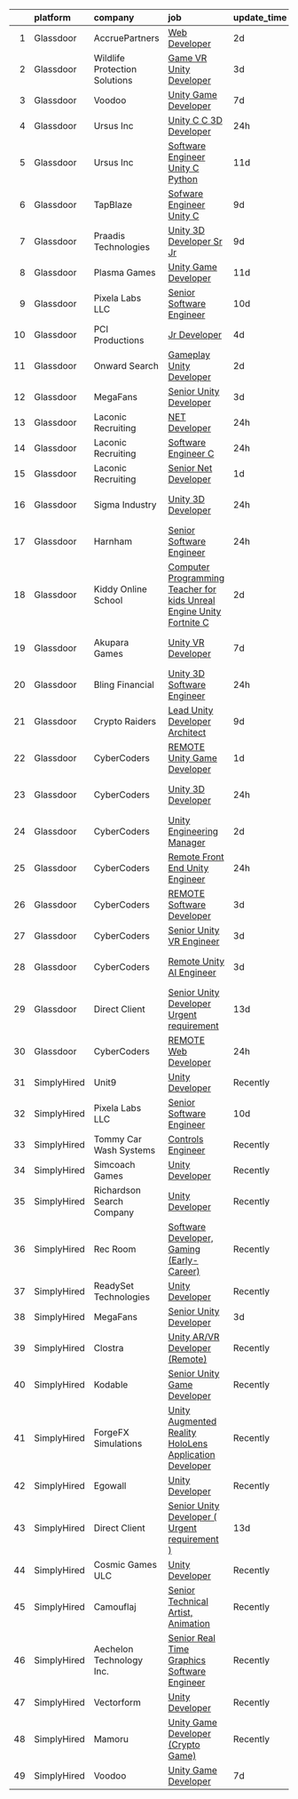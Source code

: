 

|    | platform    | company                       | job                                                                                                                                                                                                                                                                                                                                                                                                                                                                                                                                                                                                                                                                                                                                                                                                                                                                                                                                                                                                                                                                                                                                                                                                                                                                                                                                                                                                           | update_time   | location          |
|---:|:------------|:------------------------------|:--------------------------------------------------------------------------------------------------------------------------------------------------------------------------------------------------------------------------------------------------------------------------------------------------------------------------------------------------------------------------------------------------------------------------------------------------------------------------------------------------------------------------------------------------------------------------------------------------------------------------------------------------------------------------------------------------------------------------------------------------------------------------------------------------------------------------------------------------------------------------------------------------------------------------------------------------------------------------------------------------------------------------------------------------------------------------------------------------------------------------------------------------------------------------------------------------------------------------------------------------------------------------------------------------------------------------------------------------------------------------------------------------------------|:--------------|:------------------|
|  1 | Glassdoor   | AccruePartners                | [Web Developer](https://www.glassdoor.com/partner/jobListing.htm?pos=110&ao=1110586&s=58&guid=00000181096ee6de81de0bff5995f7b0&src=GD_JOB_AD&t=SR&vt=w&cs=1_ead24ce6&cb=1653720672492&jobListingId=1007892845350&cpc=7AD1D84939BBEEF3&jrtk=3-0-1g44mtptqr0pu801-1g44mtpu9j46f800-cec51a489c5c0cfd--6NYlbfkN0Cmq1pj5Dwku4j-j-jMxiR3p8DjIx5wPgrGZP7N5_dynGcPrp9S6jFT9rQaxa2Xft4H_nFRgAk0g4e0WU0wWGNV6z2xo3BjPyNLdQKT2pppSXIZVbJSJLqOrUeIxiJurf4fal6stZ_rwlpz57RIFMrWgefC92-tvutAmPa4qOce-tizOCCEIewnCJrVfqSR1rU0ixoB-AJ0hchY3YylXAhg1lPPVY9rO_mJX6MPSIDbdnx2GuBzx2tbNYkJ-pcs_huB-dj1bhpiu_tN6jxvdZw-YMGoYT7nmcCZbSoBDhiaHtB2YCpWA11ZgGFF5F-ZmKNzSXz-29U1pdvt2iLpgg5SHeVDhUtI1WnRhe8VO93qexDIihxWdQ6FN3mOhbCfaaK3tYK6ThqGzhAVvA2ReWfAUWEwth32Ibj3TBxF5kmy8K-wwMZgm6ZkWbcRr6G9fU8NmJgPOfoLgby3FVLGO58-WOqXKZdTGz7s1Ca9ecIbQw%3D%3D)                                                                                                                                                                                                                                                                                                                                                                                                                                                                                                                                                                               | 2d            | Charlotte, NC     |
|  2 | Glassdoor   | Wildlife Protection Solutions | [Game   VR   Unity Developer](https://www.glassdoor.com/partner/jobListing.htm?pos=123&ao=1136043&s=58&guid=00000181096ee6de81de0bff5995f7b0&src=GD_JOB_AD&t=SR&vt=w&ea=1&cs=1_9788336d&cb=1653720672495&jobListingId=1007889578845&jrtk=3-0-1g44mtptqr0pu801-1g44mtpu9j46f800-d58d9f83c7287e79-)                                                                                                                                                                                                                                                                                                                                                                                                                                                                                                                                                                                                                                                                                                                                                                                                                                                                                                                                                                                                                                                                                                             | 3d            | Denver, CO        |
|  3 | Glassdoor   | Voodoo                        | [Unity Game Developer](https://www.glassdoor.com/partner/jobListing.htm?pos=120&ao=1136043&s=58&guid=00000181096ee6de81de0bff5995f7b0&src=GD_JOB_AD&t=SR&vt=w&cs=1_ba81f6d7&cb=1653720672494&jobListingId=1007879736673&jrtk=3-0-1g44mtptqr0pu801-1g44mtpu9j46f800-37642d3b2d11987d-)                                                                                                                                                                                                                                                                                                                                                                                                                                                                                                                                                                                                                                                                                                                                                                                                                                                                                                                                                                                                                                                                                                                         | 7d            | Remote            |
|  4 | Glassdoor   | Ursus  Inc                    | [Unity C C   3D Developer](https://www.glassdoor.com/partner/jobListing.htm?pos=108&ao=1110586&s=58&guid=00000181096ee6de81de0bff5995f7b0&src=GD_JOB_AD&t=SR&vt=w&ea=1&cs=1_fd6345d6&cb=1653720672492&jobListingId=1007899085214&cpc=B101C867B3EF2D75&jrtk=3-0-1g44mtptqr0pu801-1g44mtpu9j46f800-e94ba3e8f5e09dfd--6NYlbfkN0CT8vBT9H5mqECx2dfLV_FONLPDKpIRssxVwtj05Tmm4rA5I0VNOPdM1oYsK66ov5pDGOLJHGnDLBGJyQ1GPi5-bziv7MwQqUEBr1DOUreN8GzYgEC_gJlyWgSfTpdGPPjD4QSlY1HIR-NFpcoAXS27VgnrBDy-bqdhYISd3i7bD79cjzAdSEJN2VeD1TohrI3Kl6f4QCjwczBeNwLH492qEibsIYUqUqv1obeyjhm_U6tXQQQYMvB0oqKZB-4clx3_VDDAtfbIzk20XcGIijaVf1iB5mIjDtsGc4bWVqeZW3rlvCylL6PtwqdlxRLcC_tusSnNKVurm-c1d-GjwcYDbIZNJ-DYqS4hw0VrJlq6llBSDVc-Juf__BadU0uzlxcgotLz-PTagkCbRMooCz2tqROxSl77ccmnRe8YFBMa5JaGtHwi2RJKsPo6Q8-wOUWNO2badF__AL8lRiR1jB6wgrkY_tnA_Ifz-k_FsZ5B6kk-WSwYaXFffNXFqx_uFl1x134b3xLAJM3enpKeEAyOYksmt44hUVmneftWa3xQdcJxe2amcTnBRDas3WAuM6wgeibhfSXRzuoZ_Cpk8LCCqAnXrmeUXSz3RYO6kFKyxV51XXo9zaPQoNJiQHjAPafJyhC9tNRtBSsCBdyX9k4wIFGxc6PX-pqaTohFFQumUIkFzY0P5wSAyaxRnzRXIXeANowDLH6YS8hFBH0Ex9aXcqSV0bLRu5VYLeE4IuOi7WLjBHyOwCbfgUdGwNGEBYE751KFmbSYwf0P2bFOF44LIfojbmOCy5Pu60H9dj2_7ap8ZQPQ4qyNt5q82DbU62Dl_ibPd9_Z-y3-m09S3WXKHaNbnT6CSOvZTPi4YaT6PH3_ZxaFsNgRANHA-WxjKH5BB1S9xZ7_LxVYZKs7AX7iooTWtp4z1oJy-reCe_QKakP4PJhyOJ6ycn5CEM7V1Jx36ZNQbZOJFti-pAfZcs2t5582XKAFFKF_x0AMwF5amXOA0TYG4wD9)                           | 24h           | Redmond, WA       |
|  5 | Glassdoor   | Ursus  Inc                    | [Software Engineer   Unity C   Python](https://www.glassdoor.com/partner/jobListing.htm?pos=111&ao=1110586&s=58&guid=00000181096ee6de81de0bff5995f7b0&src=GD_JOB_AD&t=SR&vt=w&ea=1&cs=1_4cfdf45e&cb=1653720672493&jobListingId=1007867574842&cpc=451933188B21919D&jrtk=3-0-1g44mtptqr0pu801-1g44mtpu9j46f800-831144388c7a1bd1--6NYlbfkN0CT8vBT9H5mqECx2dfLV_FONLPDKpIRssxVwtj05Tmm4rA5I0VNOPdM1oYsK66ov5qXNnNyIn_udsw1x84PXprv0xBwiojGf6mWVlUB_yPT3UtxgJBBeBdtrD-vVV6lZ3XbJFeGrYKc8L1j2aRJtuCrJ-ghwVID3HU2e3yMni8AxJI2bKeNKp10KNdlpGwnbdxnWISbzkM_9p2zvCvlnDbTV-IlP-oTMKzXVQEK5_fK6lirIclC0lFx29_lN0F0B6Mc9wfceZ5LuvTZP_DlRzpamuw84S7Paw5ejldVOtjiezG9D788KjfW7GB0lhJHx9oj8Ipg77czJ74__Wwfy9HU9keRAgs3dgITiSQzP9BEyq3b-0GN_C3uYPqu6xM5qNQZSSM6CI5gf1oWzdYINwCj2dqjKpvuCV05nu1o--gonp7osyi3_l5AOckXUJt83p-Dcep67bzc2X8V5mzFy6SZ_QJmPztRtuldEnRW-UzkVc3RR7oiopekp4OB3Lw7YaO1BcvCvvfZQoxrDZGEhNMdBRDyUg342KcSX3ofnMzqBNJfrPpj55lqDVOeTIfW1JEe1a3CxNt7WvbCbNU1yU9A7Ae6Ez_bSoN3gCtq--xLeQnmi-llSSBkxo6WdixozIbG8ej7KXX8u1SI5nBDZRGSe0vLuFUN1I7OfZ9sUOgeg9q_2Q8oEYtBm7Cb0w7wccVAB4gZqoAt7K0fXz43tBhwAOI74jYZdqM3Zz_iadyTV8TB7m9dWxOr2M_nh4MnQgmn0hvSZ5YDiGjcWDJQTsnivdxjEOe-sFLWdNDrjuNJ0yLpa8A4gqZvO0u1XfdAHZXA-CbcDf3pRPSoW6C5eAmrF1abFdGVC-hBcBnqUretmA5bauk4ZlWpB4tH_EpjFdWYj7glNL9zwL1IOUtbiTfb4H3Q7ndz7dZIN2VCqt07AgkqvBiZDdwExAzXM-4D4DAulX-9NpHG4c3HIWWB9xgPhWpkuDtEt5KR7GWLBbYzVE4GPsVdnKPoYILTwzJiths%3D) | 11d           | Redmond, WA       |
|  6 | Glassdoor   | TapBlaze                      | [Sofware Engineer  Unity C ](https://www.glassdoor.com/partner/jobListing.htm?pos=125&ao=1136043&s=58&guid=00000181096ee6de81de0bff5995f7b0&src=GD_JOB_AD&t=SR&vt=w&ea=1&cs=1_059deb3c&cb=1653720672495&jobListingId=1007871664820&jrtk=3-0-1g44mtptqr0pu801-1g44mtpu9j46f800-acb78661bb0c089e-)                                                                                                                                                                                                                                                                                                                                                                                                                                                                                                                                                                                                                                                                                                                                                                                                                                                                                                                                                                                                                                                                                                              | 9d            | Los Angeles, CA   |
|  7 | Glassdoor   | Praadis Technologies          | [Unity 3D Developer  Sr Jr ](https://www.glassdoor.com/partner/jobListing.htm?pos=127&ao=1136043&s=58&guid=00000181096ee6de81de0bff5995f7b0&src=GD_JOB_AD&t=SR&vt=w&cs=1_82c4e742&cb=1653720672495&jobListingId=1007872101999&jrtk=3-0-1g44mtptqr0pu801-1g44mtpu9j46f800-fb24b5ea9868a150-)                                                                                                                                                                                                                                                                                                                                                                                                                                                                                                                                                                                                                                                                                                                                                                                                                                                                                                                                                                                                                                                                                                                   | 9d            | Princeton, NJ     |
|  8 | Glassdoor   | Plasma Games                  | [Unity Game Developer](https://www.glassdoor.com/partner/jobListing.htm?pos=128&ao=1136043&s=58&guid=00000181096ee6de81de0bff5995f7b0&src=GD_JOB_AD&t=SR&vt=w&ea=1&cs=1_8312b3a1&cb=1653720672495&jobListingId=1007866760728&jrtk=3-0-1g44mtptqr0pu801-1g44mtpu9j46f800-8462306d7676eb70-)                                                                                                                                                                                                                                                                                                                                                                                                                                                                                                                                                                                                                                                                                                                                                                                                                                                                                                                                                                                                                                                                                                                    | 11d           | Raleigh, NC       |
|  9 | Glassdoor   | Pixela Labs LLC               | [Senior Software Engineer](https://www.glassdoor.com/partner/jobListing.htm?pos=101&ao=1110586&s=58&guid=00000181096ee6de81de0bff5995f7b0&src=GD_JOB_AD&t=SR&vt=w&ea=1&cs=1_7770e1de&cb=1653720672490&jobListingId=1007870704779&cpc=958A948FF02C017D&jrtk=3-0-1g44mtptqr0pu801-1g44mtpu9j46f800-091c2ebffa16b6dc--6NYlbfkN0B3ocm5mf5QjEkf1ifHQw9-aMN0m3GKGOBp35OBJ1Eq6hpVJKYIqkQmuRfdia8LRaXTEF6sYc65-02o_3DUN40pKCNqM5HmAyrmvSLzsxFRG6I_DdhxzzRvdz-7qCuvw9eBLq5H--cjrT85YetrBhvLJZc4D_UZgWGot6SCq2Dw4G1hYAr5Rj9xIyPgiM6npgLvoMOpnIBqDLgKGjefAB5xPcfy5x6H6wz1AjS0hrune2nUAOU6_NACqIVYFwleDYvrDCSdBR2TsymfunYnqJ9lolYTukXsSaRu2dMFT40bOmdWaPUjboeLlG1u3Nn2vGuHhNlzHvDR71L4rq3DObmRc_5wtszBi5vWGcredzdpskCrSTJ0ZEfTV2hkXxvwlAmXJeIA10tSsO75Cjv7eSXDgroSsZMMYyG13zPfh9lKJCJF23PSz51bkk0snCsAjaiHo599ZlVckDGhZYCnlT04o7i9So-3Vbb3bH4nR5X4EcNmP16Ojs_SLl2do7WC4VGGYOBtCwRtzA%3D%3D)                                                                                                                                                                                                                                                                                                                                                                                                                                                                                                                               | 10d           | Seattle, WA       |
| 10 | Glassdoor   | PCI Productions               | [Jr  Developer](https://www.glassdoor.com/partner/jobListing.htm?pos=103&ao=1110586&s=58&guid=00000181096ee6de81de0bff5995f7b0&src=GD_JOB_AD&t=SR&vt=w&ea=1&cs=1_b0b46fe2&cb=1653720672490&jobListingId=1007886585546&cpc=40021B6B9FB64F38&jrtk=3-0-1g44mtptqr0pu801-1g44mtpu9j46f800-89461f3d6c4e2eb2--6NYlbfkN0DdNONLqhA8z6QrX6vw37qu8cGScUjPKwqVQr3YAsb4-6GIOezsdmm4uwblwsPWNzQ05WrqsB5pf8k487vnCeWqG1h6NGQ10SSP_Z9MjoMsxl-prpz6eZBS5T8qyV31KIPVwdCA4mxhs8pKMpVykeUE6L8x5N5VxYXJxZDdYdLb43Mq9ZxS-awRW52-SWDBKf20tFUBlvusUZZo6H8TTXdsP16Sne8zjExy3qjdJs3up-YLUbVgsceUeklT6VTRrRSE09m-eZzsaoGxhonv5r7ACWtinfZiQSPfQsZjPlei0Fs6RfQFpvmi6pHlXMaqFacnSXxMbmjNbguWNjUqAHJIcIr1v_jaxvswO7FOt2Y2JtflEiP93kcQyUk9hNohhEgEl4aFrknHoTqrxEB8zlIIUesuBKK5yt3wVu9JRExb4BkmTuAzjIA3EbzMNjS98SQ_cfhAsb0RpbzLNDFZCvNXthczQFAcZ2pSQKuv5R9jBs3fleg7CBcWLoHM4odtzgDsey3kRY2gcA%3D%3D)                                                                                                                                                                                                                                                                                                                                                                                                                                                                                                                                          | 4d            | Atmore, AL        |
| 11 | Glassdoor   | Onward Search                 | [Gameplay Unity Developer](https://www.glassdoor.com/partner/jobListing.htm?pos=112&ao=1110586&s=58&guid=00000181096ee6de81de0bff5995f7b0&src=GD_JOB_AD&t=SR&vt=w&cs=1_ecbac560&cb=1653720672493&jobListingId=1007892491440&cpc=451933188B21919D&jrtk=3-0-1g44mtptqr0pu801-1g44mtpu9j46f800-604ec7c89dc00296--6NYlbfkN0B7YoEZZ2QAGDyEGGmBPAUWSHc1Mt3sMCn9FehKcWA3w0R0aH9tn_iPRPZmwuOkWsw66kNGM0BlqXSZ4xyJaYDjvZgbCZWBkYIzGWY2nu3DcjBGMO3tZN6ViFnuXTmYnBqcKsGG3AjiyS8hp-XMjd9EmGDp9HruRT8ejjm3-XPfIYtxxQXUrXEklbK0DTtkmaavzSrUmoYGxPO-kJrDDccMa-uXSw5rSdXRTjBd6gofvrYVvRPWR8Kc6BH5aHQAIhWwmPFDEAEWrtFacm7BEW5MEuFgO6lkqWQb028SKS_YJ3f2wVA8E73KEHqY0e-bRaEZM-hrXVrBhidFo9S3YCVxEwe0S9G25o4a0HBllDZLHHkZMNZm7kHOSdkEe20ki9c-HZHKz4yGICT0UUyOS5TBj3yNf-jjkV89gz_GxerNoUWsDcgmZDZJfdUp8thgcfTGlqMsK1YnI06GwmsoDlYrkQ-V7hjtQ1qUf4uWFnqF5uamfUIJOmNbINSg9GM-S1lGr1r-DPhj_U70m0dIrvq9xfuxfbuKHCACuqyeP-YI6Y1fpsOwvWnP-FUDcweCux5g2325P58VD0Mg1nWeMF86o-waIt0M9gGCDjFUbxAtwQRnjYOsjYulsKx8XTfZai-s7jf9Ys4U6p-vN5_QzzbhT_VLPPXJ2jUxSX8EYOWo0fKFJk1z1fdl1FNIIxjCPOgd9ukjRygltIbq9sYQtdmnLbDas754wOXELwjy8MJX4EC1xcoMHBAgbZ6p35hXtOiP3Dx-4V3cAgYwQSjjul4xv1z6Fpb9NesWUrMfryyTfiqxPb1yL8V-0EE0YwSizpcQPNcQ6gnVpKMcqN6o-IfFJuTXJhZcGXE0XUylEAUcn3bGJOy6YMmj0v2e5o-x4Gf3dr-GbO7uP6zc8G8aTnl9VlIxG25Fvv7yZJLu3wmYJu-TlpAob3OGx4QmlwwLGnen3O0vjgrJjSaXSuJeTTonII819-d-uqnE6egN9hP82176R1fke0vh)                                | 2d            | San Francisco, CA |
| 12 | Glassdoor   | MegaFans                      | [Senior Unity Developer](https://www.glassdoor.com/partner/jobListing.htm?pos=122&ao=1136043&s=58&guid=00000181096ee6de81de0bff5995f7b0&src=GD_JOB_AD&t=SR&vt=w&ea=1&cs=1_bed21526&cb=1653720672495&jobListingId=1007890065982&jrtk=3-0-1g44mtptqr0pu801-1g44mtpu9j46f800-7494c105188b1235-)                                                                                                                                                                                                                                                                                                                                                                                                                                                                                                                                                                                                                                                                                                                                                                                                                                                                                                                                                                                                                                                                                                                  | 3d            | Remote            |
| 13 | Glassdoor   | Laconic Recruiting            | [ NET Developer](https://www.glassdoor.com/partner/jobListing.htm?pos=104&ao=1110586&s=58&guid=00000181096ee6de81de0bff5995f7b0&src=GD_JOB_AD&t=SR&vt=w&ea=1&cs=1_487f9ba7&cb=1653720672490&jobListingId=1007899520218&cpc=03F67E1B243A1AE3&jrtk=3-0-1g44mtptqr0pu801-1g44mtpu9j46f800-060ea822308d719e--6NYlbfkN0DdJbhHBYXEWBLZdlxQXj7QWc-IkEPIf_iUNPDm2ENCvRHUS7W1up0zclMpuDQdSsdv-EcTA0QaDNodco--7lKnbk46K_R3C2ySUOcRnwTWdN-aDlaXe0HguCSsEUo2h7iuT2MPoVwpMMLAF208j6GBraPAJIEh0XjZs9WLi_GZ0l71hAINd2ZGOk6J1UV6FPBeiW1UunAln27_Vv_7S4hlRFwvhCJr_n0qEnbRV1RbQuXaS1zz6RJrMGhr46lKnfxn9AnnJ71jjMJRBwYsaLcYw_MzivxdIyDAvPgs4ZCUjaZ4JJbuOTtUoqqBeyJ53nvjJ4OFUKYncM00uNiPOk5ZAWnm3ICvQvaMpBp9UCRnqzXl9AhHsQP4rJis2SFm8PIPIW8IrTYihmYNUNrFQ_edNeo1Za9bGaKvYW5StZ-nqQkgIcZe8B9V45tc3xyTco8-ozeLTvYH7ahmQxAOYFG4hLGh0IjMqaIzgVSrNuQx_Z_4jEFWdY87JqoRtGhzAGbJJBLl2liMqQ%3D%3D)                                                                                                                                                                                                                                                                                                                                                                                                                                                                                                                                         | 24h           | Remote            |
| 14 | Glassdoor   | Laconic Recruiting            | [Software Engineer  C   ](https://www.glassdoor.com/partner/jobListing.htm?pos=105&ao=1110586&s=58&guid=00000181096ee6de81de0bff5995f7b0&src=GD_JOB_AD&t=SR&vt=w&ea=1&cs=1_1fd310e9&cb=1653720672490&jobListingId=1007899482942&cpc=545C0D17DAD7ABB7&jrtk=3-0-1g44mtptqr0pu801-1g44mtpu9j46f800-d3d5f11a58f05af0--6NYlbfkN0DdJbhHBYXEWBLZdlxQXj7QWc-IkEPIf_iUNPDm2ENCvRHUS7W1up0zPBxDpmq6uAtdH4NL6Tm1UwnrV7kFFCnByOLNCf28EAHMyAKzR60nL1ukxPLfOTq0gqYGMzvn0fWcViRrRuISyudvTj-a-fXWbP5bFxtD-HymbWGzvwdEoc-35d-rPFjbo9zx8oKVBoVse52JCMcFZVl0N5RLV3-yZ9EHPloVhHXuOlIoLImKEZCS9E8k55EN3cpgo-R-7P26-b9PT7HLNNVoY7nYsDpelw84ONVq9-jNgoRHb5fp0YQOSWT7mi2Id_UFyhnyVH02mavuq_qhMpEKHMKsSv7mM5Qexcx6fcl8bKZIavOV4a8RqkwqV0_Ka6U2MfNwtqFArLVB-2whl_OMH7Uj6NzaiM4iHTNhGgjslOikdwEKpvZMG8rOgL2_5tJ0k-YthjoEOJH_f5-9R7DrrNflNapbHACRKKnNJj-4OHVmJlkxm5urndf7v1ru_OjeEC0TYAB1nvADeR49fw%3D%3D)                                                                                                                                                                                                                                                                                                                                                                                                                                                                                                                                | 24h           | Remote            |
| 15 | Glassdoor   | Laconic Recruiting            | [Senior  Net Developer](https://www.glassdoor.com/partner/jobListing.htm?pos=113&ao=1110586&s=58&guid=00000181096ee6de81de0bff5995f7b0&src=GD_JOB_AD&t=SR&vt=w&ea=1&cs=1_d551d455&cb=1653720672494&jobListingId=1007896079805&cpc=E773D000C9BC26FA&jrtk=3-0-1g44mtptqr0pu801-1g44mtpu9j46f800-a911d0f3ad265dea--6NYlbfkN0DdJbhHBYXEWBLZdlxQXj7QWc-IkEPIf_iUNPDm2ENCvRHUS7W1up0zzpBhKD7lNfZPPnaLqw3Y6pATd6V5TUDLJ0iiBN7jVliiLhFxypYbodHZZUNh6bqynTg5yJxUC2iasWaGttvIVbXLVm-mii45y-PtsE6_TAP-5g2EdRQALCpMwPM1zDOEiYxXmVfhFqWXk13U_eF0QGwYmBxKRTA8pT8l3Q7iaibDKAes9LcxueC8hS_eyJcPx_5SdJbkbV6pHzAgyD7_uFVPKASSvAvcFVK0XtrAQMEhdl5KwajqwnjUMwzYqarv8KXxyWggqFcRtXT_J4iDcQMVwZC5bGfkpHeXd_PV9wEPnZUweE-PPDtJdL5udY6aY4YGMSJnxe-ER7Q89Cry_DTMSoBZsbPRMviJLyeyONQ42Nr6p0v8wED4GTGRYz82Dlwr_uPs1kxP8uxQJ-mVwp_bYPSffr_EEUv2V1l5XxjRJKDRrQRI1-15MtU6tPEaK2Nz8hEQlAs%3D)                                                                                                                                                                                                                                                                                                                                                                                                                                                                                                                                                | 1d            | Remote            |
| 16 | Glassdoor   | Sigma Industry                | [Unity 3D Developer](https://www.glassdoor.com/partner/jobListing.htm?pos=129&ao=1136043&s=58&guid=00000181096ee6de81de0bff5995f7b0&src=GD_JOB_AD&t=SR&vt=w&cs=1_c9e16f45&cb=1653720672495&jobListingId=1007899440886&jrtk=3-0-1g44mtptqr0pu801-1g44mtpu9j46f800-7477d7ca659cb57d-)                                                                                                                                                                                                                                                                                                                                                                                                                                                                                                                                                                                                                                                                                                                                                                                                                                                                                                                                                                                                                                                                                                                           | 24h           | San Francisco, CA |
| 17 | Glassdoor   | Harnham                       | [Senior Software Engineer](https://www.glassdoor.com/partner/jobListing.htm?pos=118&ao=1110586&s=58&guid=00000181096ee6de81de0bff5995f7b0&src=GD_JOB_AD&t=SR&vt=w&ea=1&cs=1_818c83d5&cb=1653720672494&jobListingId=1007898883966&cpc=AC285F3A3ECA6BB0&jrtk=3-0-1g44mtptqr0pu801-1g44mtpu9j46f800-b4ab330d7e90a07a--6NYlbfkN0ARICpNo1DhGqfodICOss3ZS6QdhS5AHh5hrs_CHOPYq4BHZ-NWbK_G2I-30mX4efIbCNBaICwRGGs-Q60xUVgWku1Lx5EhMp1hMtixcim4La45aJ03e1kAav-eElPVaBPAjByM9pfEElLfK7YeLs-wwtH297TL0nJIAURRH90M6DXX93FFooD1XC30tYr51bnHSflL3Any7WI30WUnkgep9gd1hiuhXeYLeGLM-gLWZ8wMTOS7N0B7Rs-GFYCVQFtjlBAeI-6_cKr_oCll1jV-3tlSDX21C69aAvAfXlkt0MheGnKANlYmTAk7VveC-LuFr1y5tuGgBe-oxAgZJCzE-rc9yytyOOOFvwQhzGCsjCvAfDiYo_K8uks2HZLdktrgzYZzdA32Ui4gL2apzPnM2eqZVGetiSJpMJCPH-h_QMS65wM2FEJ8qAK1KYHn6tvn30KAqvsGFe0xyueBOr1DuEVcEykEhviyvab8fd7Zrm0TbmLyJR4N79uTQ9Kx9GHxdaky12c7PK9MVcDnvA51wBlflTCAqW6UViq1ThKciKNmlWc3LcCHTUMawGO_Mj7uVYZwn_-S8xeNg38u3vmf5DFPhu3sBcElYYMB6szOzW3Z_gBL8Of7MHTqJUgcm0qHyF_ecBlq1Q%3D%3D)                                                                                                                                                                                                                                                                                                                                                                                               | 24h           | Remote            |
| 18 | Glassdoor   | Kiddy Online School           | [Computer Programming Teacher for kids  Unreal Engine  Unity  Fortnite  C  ](https://www.glassdoor.com/partner/jobListing.htm?pos=130&ao=1136043&s=58&guid=00000181096ee6de81de0bff5995f7b0&src=GD_JOB_AD&t=SR&vt=w&ea=1&cs=1_81b5e15f&cb=1653720672495&jobListingId=1007893073551&jrtk=3-0-1g44mtptqr0pu801-1g44mtpu9j46f800-a3b041f56562de4f-)                                                                                                                                                                                                                                                                                                                                                                                                                                                                                                                                                                                                                                                                                                                                                                                                                                                                                                                                                                                                                                                              | 2d            | Remote            |
| 19 | Glassdoor   | Akupara Games                 | [Unity VR Developer](https://www.glassdoor.com/partner/jobListing.htm?pos=126&ao=1136043&s=58&guid=00000181096ee6de81de0bff5995f7b0&src=GD_JOB_AD&t=SR&vt=w&cs=1_6c7d167a&cb=1653720672495&jobListingId=1007880422028&jrtk=3-0-1g44mtptqr0pu801-1g44mtpu9j46f800-6f93c1d79846750d-)                                                                                                                                                                                                                                                                                                                                                                                                                                                                                                                                                                                                                                                                                                                                                                                                                                                                                                                                                                                                                                                                                                                           | 7d            | Los Angeles, CA   |
| 20 | Glassdoor   | Bling Financial               | [Unity 3D Software Engineer](https://www.glassdoor.com/partner/jobListing.htm?pos=124&ao=1136043&s=58&guid=00000181096ee6de81de0bff5995f7b0&src=GD_JOB_AD&t=SR&vt=w&ea=1&cs=1_ea8f4d76&cb=1653720672495&jobListingId=1007899004692&jrtk=3-0-1g44mtptqr0pu801-1g44mtpu9j46f800-06dc5ab417e4c9bb-)                                                                                                                                                                                                                                                                                                                                                                                                                                                                                                                                                                                                                                                                                                                                                                                                                                                                                                                                                                                                                                                                                                              | 24h           | Costa Mesa, CA    |
| 21 | Glassdoor   | Crypto Raiders                | [Lead Unity Developer Architect](https://www.glassdoor.com/partner/jobListing.htm?pos=102&ao=1110586&s=58&guid=00000181096ee6de81de0bff5995f7b0&src=GD_JOB_AD&t=SR&vt=w&ea=1&cs=1_3d27ab3a&cb=1653720672490&jobListingId=1007873774132&cpc=F0881FB4B112A732&jrtk=3-0-1g44mtptqr0pu801-1g44mtpu9j46f800-58c4f225bd9774ac--6NYlbfkN0BBGG9LMNqL16EzDx9S3nKk4b6IwprgSJginr0DZD_oW84_YaS38T_S8O2GoXPxZ3QvFkNQSlRrj3v81yqpkvceQm8LRNJs0BGrE1G5qvifGBvuoSrScrLABHbY8ErG7LNpSx7IeF9ARyUC7F4BM2JMFCKnCnlVTEY3l43EakqbNZtzNP634Ug4Q_6mo4XC8xUfP8moiim0j4fkyqKFul8dA-1SdrRwq_Fr7zxJym6DndEyytORvtHlOzhHD-zUodLWfKb7OfH3aGGjtxtDPwsYhR2KpQmz2HfnwwNG7HR4PmT0ilEfV6eKI7EKi6_VvQrKKwqcVrUtdHVABC07Mk2y8It2MoKlfjFvuwhtSmwzF0FoNmO_Vxc9R9YC-hNr2tQTyNk0JxtWTid3aQx81ZtTVgWI5n9ChP-ZrkUrSlSKlBLvNqKN16lywCi8-UcP6S31nA53oRyUu2YVVOVT02eSgePXZcTj_7rWejVn4wnAcJMtVd3HKKONpjMwX65rp3s0_79sx59C9w%3D%3D)                                                                                                                                                                                                                                                                                                                                                                                                                                                                                                                         | 9d            | Remote            |
| 22 | Glassdoor   | CyberCoders                   | [REMOTE Unity Game Developer](https://www.glassdoor.com/partner/jobListing.htm?pos=106&ao=1110586&s=58&guid=00000181096ee6de81de0bff5995f7b0&src=GD_JOB_AD&t=SR&vt=w&ea=1&cs=1_bdbecaa7&cb=1653720672491&jobListingId=1007896023980&cpc=6FC5BA77C9A4CD78&jrtk=3-0-1g44mtptqr0pu801-1g44mtpu9j46f800-ab7d08d3dc5cce3c--6NYlbfkN0CpFJQzrgRR8WqXWK1qKKEqALWJw739KlKqr2H-MSI4eoBlI4EFrmor2FYZMP3muM3RHP4iO-l3HO5nJ-ZQhSNyXBRVZM8AZQKl6U_qKpa_uWcmWdb59GooL3hK6jhyeE9kotwrw9npmV2qs6frJ8M5kj5EtLomhqIZdBFl1K9OmuApMANMkcMeBPq9jCeovHt4tgVEhRS283iNCcApE37PDQkFuUvPeP1QHcd4s-63lDma5t4gJTZWQfCApHReoQP8NXRbw97CvUVccO7jvNnMDFNJ2JK8HSzYLYoIOJ79m8heY_QPDv-78BmeetgI2_X_FrZ1h5Gp6mQElyseIcYvqbhEs7t5CQQVzwsCYlPNhlN1XF7kX8JV7Xek8Ei0yMhm11DjULn-rIydOaccDJZKY-GIg1Sgz36IXQiLa4XWCd70FsTNk-P4IyVq15Q2EUXXLXhco2noEbX6jJwgBFUqnptj3fvuUyyctVjNlB8Ua6Uz4_fwqaL3tEVaGI_TswtQ9Uyky3jgQ1RhrJzzEuwDWd4uCQGfapM3vOoZCyXlfOaFZCVjTdn3SB8uMiSERwv62AqfVYODM_PTsRGefiGc3Nd7eG8vqCtQgeJ27GfDXNgeLcnnoYsANMhvjXUsFXgJoRN0ICl5oysFkIbS6au5Sk4b-MIp1J4Bi6WvK0J6PToC6SghovA8NXzrGn98Q6oSro1TjllbRzxClUoN9m8aNvzODpDrXRxBt-MXTPKzWo4Tv0-AFze9uNIrzw0HFSiuhT2QVhBNkTEBOzKFR7GDLrYRBT8ItGOhz9UPs40WiGikCF6s4obuNweULxrUjJAQV3UrD-tMWci1V75I-lSjo8PwfTD6-ETYPMEsAoHjGMtH3gWdmTTG7YDcdFQTMJmMYRHO7jLAz2ODnCz08dtmJhJKLO6U6jNiVONCtsefuyGYL23I15VI9fPQv1_S08hBT_r58pG0QNoIXxisdOr9a1S-yoWy2gcjzjcSBML0W0NaDLEaGVBMew1RsQb7Ta8%3D)          | 1d            | Los Angeles, CA   |
| 23 | Glassdoor   | CyberCoders                   | [Unity 3D Developer](https://www.glassdoor.com/partner/jobListing.htm?pos=107&ao=1110586&s=58&guid=00000181096ee6de81de0bff5995f7b0&src=GD_JOB_AD&t=SR&vt=w&ea=1&cs=1_384d7575&cb=1653720672492&jobListingId=1007899082036&cpc=F4EED0218A761C36&jrtk=3-0-1g44mtptqr0pu801-1g44mtpu9j46f800-c1ebb6bf3edfb0eb--6NYlbfkN0CpFJQzrgRR8WqXWK1qKKEqALWJw739KlKqr2H-MSI4eoBlI4EFrmor2FYZMP3muM2xYGAy7bF515GyQrTPOSzFQ8toJ91SphT-fqQNO95fTayxJrl1R3IkUa1L1QiLmFobreqNkjzpUTvcWRXoTWQvZYZhNsEM-5yz8lWfWLDxkRMBFLb6vGpy0f8YhjIpcO2S53V1qTUfD22ivell3iAUwCT_Hp0G6B6Wo0twSx7juVipZIJdOTjOuSBAN9YOo1Lf4946sN9GDXbW-RUQOCK-GO69KqZFEOfyPr_wiIH5qjEEVJ2AO0R-nXQFtkgI5Ja97pbLYsqwEyt0oJzRDM7UjYUSRWuCeJmJ2Gjxx1naG50p3S-c5-R-87OPClbzsr-dJNPhZ8OgNHxqrxtEwd7MC9QTzJNykgEJ-ACTmfaycULLuwLDa6-oWe_EGYAEo6Xe4J4orAgqlwv88uQsWJ2EnqoRees-vbvcHZj-86QPvz2tWhWXgD3C7jNo6vCZjQU_RjsZibIeVxE7B0xZvGZ8YHp_N0ifOSBGwqPUdpVnh0XmmtkVVuckDB_334AqDCSK6SePQD67szpxYxERQz5Z7_FII_VCR4WTmFmg_pPdsZmCS2XN23Rp9SEgH2-MEZhOuZoW-dnBp6-qpPCKMPmPFpI_2I11ja1PO5c_HiVVktvTu_g5c6_-UYGJbHtU7AtVjEENr4rUiY9sd5JoyWH0PuE1-Sy5XQhH1VQraCg3Q684hB76rDPsQ3UJwMiPrBCD2LvzXDBU9pWNsYNoX10RmWC9YySzvX0DmuUhMLJ-aSfpcvU2wD7Qql8NxHLWNSI5eNgpxWyJ1JjUHuMpAO2lxFY2YIhlgwG158xiQLMY8wxeOHpedSIb0VtgZFZIiKrJbLMME7Ag5IIxp4NDJui-y1NsQ835X-9gnhwh98qFdmZ7_UeDfcl8f_jtuXZsxecGfIscpn_yAObuejHjBkdIYMSzLYQfkWk%3D)                                                   | 24h           | Los Angeles, CA   |
| 24 | Glassdoor   | CyberCoders                   | [Unity Engineering Manager](https://www.glassdoor.com/partner/jobListing.htm?pos=115&ao=1110586&s=58&guid=00000181096ee6de81de0bff5995f7b0&src=GD_JOB_AD&t=SR&vt=w&ea=1&cs=1_4811efb5&cb=1653720672494&jobListingId=1007891574369&cpc=F4EED0218A761C36&jrtk=3-0-1g44mtptqr0pu801-1g44mtpu9j46f800-1d0efb0420ce7edc--6NYlbfkN0CpFJQzrgRR8WqXWK1qKKEqALWJw739KlKqr2H-MSI4eoBlI4EFrmor2FYZMP3muM0Y_aHA4Lx-qkShOVr_ilYBpVpDYEyW5ZnrsRnGjRj4OAgw46KWeNw0oEShaCVs3TiVAnyAQcYfoivP0s5AhDIYQXadPvJAgDhdGD-DSQ7MVQXhl5gXU8OGLf2kVYO8i6-13CxmVrb-01FO6a1uNv8HY_J-GMZWdy42GwRXrqpHAVSk1zxpSm46osrNaYlzocHr0cyip33FNq2Wp-oSXUvdGykStImrrXXJDAPkfRaAAQ4mKAhtUp79_jonpE1h5dxoTXgmKb6bhFD7DQu_YHpRZAacN9lopA1BaLrUu6d2hJWnEoZRpX8eToX6IJBgUuFVbnKCj4pMFOvzcKx1eQwBnMkImcWfTu70pUdx3LbnqVQSi4HPjFOHtoSCF6N888l2hxhuqAsaGiy8F7htVR45Nzr7AIAynsfRTCLzCZfI1FQDUvm_E3V_wkkxKulIoPoHHir2CmCLbhZECjegSCdzSEcU8J5h8L-PCgCEiJzewqrRDOE9c4h9Cvm4IxubIUVZKIuSWiSgR5r91-ZZbY1FT9j7Aw4j0dZjOI0wbjwbZd6txCUZyYpmKsdffmTECI1BVKQoeyajSVXDTR0PbAbLGrIfgCH-R-mhFH604U2VJ63i4IX6gG_vdpR0KP1puEG6CAhJQ8s7Hu8jH-fQGeYJjTRdl1QoTETSOuOM3aIeE3jIH52E5acGN4Brc56GOeHPbJdSxI8zC0YEu9Wa1I-oOORvKJ_D3nl9QkiAiX2rLuwRL1PiZN-82b8fKr6fgTiSBvgpqaFQgatulmGzsXkshunyOYB3K3rGgo8piQ0FY3zXY25Ay2BdLniQNdryrqltwh8zMZigD9rLjivIwUpJVOQ6Ss51vt4uYGxZ8JuJ-bQCokoFqFT-vo559B_29oy3JmihPeOwbmuZC3I47jPcP5gWKQ_uT_AcoKfwtPSopaF2l2ikhOmq)                          | 2d            | Las Vegas, NV     |
| 25 | Glassdoor   | CyberCoders                   | [Remote Front End Unity Engineer](https://www.glassdoor.com/partner/jobListing.htm?pos=109&ao=1110586&s=58&guid=00000181096ee6de81de0bff5995f7b0&src=GD_JOB_AD&t=SR&vt=w&ea=1&cs=1_7dedeca0&cb=1653720672492&jobListingId=1007899081372&cpc=6FC5BA77C9A4CD78&jrtk=3-0-1g44mtptqr0pu801-1g44mtpu9j46f800-ff22622ac4d3b003--6NYlbfkN0CpFJQzrgRR8WqXWK1qKKEqALWJw739KlKqr2H-MSI4eoBlI4EFrmor2FYZMP3muM2xYGAy7bF514Xb0py0lqbNshw--7v_yICcduLckalWwiCIxB-iZqnBDMDxpY0bqdIcA9or7LXh42iuWtzfGuD4SbM4LOh_L1bBXvwJaVIkkxQnElMrnBaEPT5Td6NZsctFasvlXYwVmCCHSLNY6ByjsrC2OZjCTTxF6Tb7SWafO7jc8MQOPUHjLNRT67FTg-o566EEaFC1rpbIi2UAPHXZnYqIlk6BvPO0sQFljFFNCVwaluWOEkxxA3UfAsXDmonxm1eYNCYjqE0eTNdZQRlYPxDdonyqAGIwfBBiuZUIX0EMdFkPBnVXalYAPVO-YcHRYCJBFOxa92l98cvSj-n0qYMFbb16ix1fWQzeb9arQCNcTqXgmwePPdQtTUBTHnDX4CT7AZlIZKHqD_UmpfhLe6grJYSQt7N0PY8CKus3AfMxDhks0rKB3WIUSw26oKHJAr18Qu65W3H0MRqvq2cjd1tflk1FmdA80WSRbLxsT5yMniWh831Qc4UHxEGa-puDHDtb9DkZS9gqajVdNAmD6gh0RSkNAK0g9xs_Mnx6sSfkz39PKoHPzNBNCpozlyXJZo1zcpUfUjZfM-ZwKP5X_OH4LmBZSTv1UjT03body5DnWKmfSuGVzhaxQ9wrQLwbNgTQf0GvSjVY5YXOHeZkzCNU9Xa-ObpI62ONuIxj2ZNSFrMrWbBzunopZGfajb_9DmZRhLP-RSiohnh4aly01_ch1hJmhQoxpjXR-O3o1X8e8tj3AD7vqsKj6WW9hAWA_YXctb0vsKX7CbKhTQTdVdmAiduNi2vDW7gxbRQTX4eTdxdpGDQvtc36lxZFS3hqCykHzsl9lp_ZBpgJ6pQCAQbZt5ypmRIqspgDNosU9tfuXNKioCrGTbLGx3ygl6BNSB7M00sQrg9qbk1dkzFj1ks5_iuxbNc%3D)                                      | 24h           | Las Vegas, NV     |
| 26 | Glassdoor   | CyberCoders                   | [REMOTE Software Developer](https://www.glassdoor.com/partner/jobListing.htm?pos=117&ao=1110586&s=58&guid=00000181096ee6de81de0bff5995f7b0&src=GD_JOB_AD&t=SR&vt=w&ea=1&cs=1_b53d483d&cb=1653720672494&jobListingId=1007889346078&cpc=FB7E4A1762AE5BEC&jrtk=3-0-1g44mtptqr0pu801-1g44mtpu9j46f800-fcbaad8a31a126ea--6NYlbfkN0CpFJQzrgRR8WqXWK1qKKEqALWJw739KlKqr2H-MSI4eoBlI4EFrmor2FYZMP3muM3q8CJThxyMk8i7KYl9r_1_PW7ouPGoHpcR8OKQsDCm-jb83PFSPyQnxyovatxbPlVPy_M6HcCMpte8a9LISN2kaCXzpckll0JAMw3ar3tqm8qFHjBq-dfZEgz_ZW_FmekPPCk9ruQpJbudiTqduY55zftGIQyWF8N-f0Ta0XBJJlg6EhZro7BUJmRlzdkCqiyto26r-q7S4Agh9Vo-wuchHic2RervkbIbgnKbFkDAxhmo5yPMO9A95X7e_88Edx7uTEAQXmvxrq9FAWZMV5uhNFptsqdG299KtmL8VGpEGvPH3X0HyFL3qlODGsHx-jRF68PlyEzUNXgw35V2DpYeDB1Zg1DFMdNXK_afsX6e60-o4_8JIIFTF8l5aU-BB8P_0x8J-2STT25nH54GXphUvPckTGrYaTVudUKp2Rl21-9tmMRg2XwZ2vzCgjX8temm5-3boX4MEqD2gm-HQJU0LKi2ezqX3TTCStwoA4I4MEJXa6SKOvB8Swgqnaw_AHpn8O1MfBzDqV4Y-9Mbg5UhBRisSxm5_0klXyxqvhG2O3hNgmvv87EskovrQJ4Lm4rq4hM-95V4pAXMmX_NRhpQ9O0AiKQYdCMJXTA1C9emFv3UKBTO1OskU6H-y_rp_o_QaT3ADk_mX9ifIlIlw4uGDW24aW3YzoJVQv2BatVKSrTS9mMEQalXE6G8wJ3QdHDFptoQgtqQLoVGFbjEsP4PMjHPsV9T2YimC1ThlRTaO0UkmBOUrRJ7ahGcvVwwBVVX-7x_sYP-nUNlYCyblOifSDj3zosUvMSYP30jne7JbBW6LDJL4DbtZHmMs1oV5cdNAqTLa-lEyzUXLvL1o1jTl5O3wZh7GTvD2rBEsKp29--U8lL07A-4CzHXwwkZ2KNH8Ud27mRWp-urq6W13q-vE9Slrz-8Wuo%3D)                                            | 3d            | New York, NY      |
| 27 | Glassdoor   | CyberCoders                   | [Senior Unity VR Engineer](https://www.glassdoor.com/partner/jobListing.htm?pos=116&ao=1110586&s=58&guid=00000181096ee6de81de0bff5995f7b0&src=GD_JOB_AD&t=SR&vt=w&ea=1&cs=1_a469a08c&cb=1653720672494&jobListingId=1007889347295&cpc=F4EED0218A761C36&jrtk=3-0-1g44mtptqr0pu801-1g44mtpu9j46f800-2942d08fd9f51971--6NYlbfkN0CpFJQzrgRR8WqXWK1qKKEqALWJw739KlKqr2H-MSI4eoBlI4EFrmor2FYZMP3muM3q8CJThxyMk67VEyUXyGzNKhsceyCQ2Yp-DbR7NBTTIhlWLu-GsTM8ezzdSgaDxSA0xDO9d4N29nzXHm89pyuSu0CBfwXQi8SKFRDEZzIgp_iumIu57G4pP8wbWmZD2T1pBFBAgh6sjDsM8EUQ2uvTIpbCNOdfO8NkoydLrYc0d3p6oyKJ-WY292f8EcvEl9IrobAFq4C8fX1SOTkZEne1MtjKmv8Co9SvLoWXg6qFAw_z-W_sL8GfHKNnFMkLMe8_mf9-TBomFseS0gLZ2avDPZlfIU2qK4T1BclUZMDT-uXSEvXeqrv-ku0vTojXfcUXCFCXORQl1W2WDUw4x8HNgtLKMNsQQT5urW5yLxS5_lHAD8FQSHlpsjmjZdKIAHlEjn446wEAg23Rvz7CMpxO1UCrrMZ4byDcaQe_H9RHwLo0IhM7E9ZYsnGHRkSENKZDaZ6Ad_cSaEadnf5m0JuR-q3RtgVWOfo4KLuW6CYV2oC3OOz8lNG5b218luUGhkWcWXUWTkSYcslV_ql6PEim5ZZ4U0e5WrSIJJPpYpo-00k9K47G9-6OIF7LCWtmgTW9OOxs8OTJrBk4SYg9cu26uWADS2prUUoSs9qggWuXE5F1EWh6fmpCFvWFvkn2N5FFB62meVjgbPBd7njOaPVwmmlWzouAis97DP0WodhoML8MLVnBheYvgdWqrBpvVLn9_4JyfYlHr7Wtk4wZEPDOSLLrWceirTN1nUqX0sRbyw0F-LRnEHiAoNAfnn-Ud9eiJRwTAEVT1IUP_fT-jrd8Zj7EIzy0e3BkfBc4pfmzRUFApJcHtXyy4OPJ6qeHgB3sU27pvGSNYHZLyzh-mqaPMAfvwjn_3HyJiyTnD3Z-I0hAMUuh6iUk9lw1ixjUi6H1hgJGcgAm8_PANFZ4_6KPD41QVigiU2M%3D)                                             | 3d            | Mountain View, CA |
| 28 | Glassdoor   | CyberCoders                   | [Remote Unity AI Engineer](https://www.glassdoor.com/partner/jobListing.htm?pos=114&ao=1110586&s=58&guid=00000181096ee6de81de0bff5995f7b0&src=GD_JOB_AD&t=SR&vt=w&ea=1&cs=1_c4669000&cb=1653720672494&jobListingId=1007889345901&cpc=47CFDC01B3F81FAC&jrtk=3-0-1g44mtptqr0pu801-1g44mtpu9j46f800-0217e9a9633dfb1c--6NYlbfkN0CpFJQzrgRR8WqXWK1qKKEqALWJw739KlKqr2H-MSI4eoBlI4EFrmor2FYZMP3muM3q8CJThxyMk26IHfS1Z_T4z2-lYJM1oS0IBz0ldK4IqjYINPVUtMTbnQ9NSxnLCdEb8z7bo2oxNgAmpCHpqiCTAnftEb2NdJ2vjmIvwTcke6ny0dRSkgT674_3UbzPe9rmzl3eKK40GRWfrbIISMIqsPh6F83TO-JTivujHsfzmgHiCMYD4VN03G09g0RuFE47xKRRab2XkkTzgoZRbYm_IDqEsiV6Sl9NGuGHYkQKqapMSLvJ1INIuhR5KFbTdSzyLjtYMj7N9kaAYvc2RUzwzllURncGT9ZwiY1Jhrq4ai7i63rGQeYGP6JGMptMHV_XWrtKS2VbzUTJ4Lm9J5sEcLpJxyVSO6rWDAvfxpP6XNX03PFmBYrzUydhiLsRiNlHXjsy0wFG9RSeGxdAgElyCMbk2F5dUftx8i6hybSMbzaABD-EaJj6gX3A3YLJJ2o_zk3NrYqS4t3CX6xQzjbsitx6KbZUR-EZmPI7p2tvyjKAE7qBE7CgHR8Xe7CgIp0L0Kti-LRmGPhvns-pxBX_uPtZ2ghGuuZA9TwfbZdrrOl59ImNiSDsnCDrR3aZNqzYiE3uXd0YgJt_XA8253D1sTzXPVT7Z2kgpBkQOdKtmO-F22oTIKAhIEZ3_c7_wlnRefQzkBfnl_M1vFNSzKmEwdKlhcnLE0isjTS8EwncF0za-x2kWkhxTsEcqJpi7xbsZ8AVEuCtYuXGjk8Cf1sPXVbRrz-t1srL1m5IJoYSA17uSAIaNk40YGH7NBn5ROCqqIPxSI978EfqjbxywLRCYreQM9d95lv_lHF2VcykxAuaR_njD0eOccMBNY7oyt5SA6iWVwA_E6LpIITfhwvOuwAfS1vla38Nnv7cY8fvLn3Rc3JpMlO1fUHlQTXSKGrFjMXjY0NBt3pInoOsX_RwTMrB_fTg54NIffwG2XvQ0A%3D%3D)                               | 3d            | Los Angeles, CA   |
| 29 | Glassdoor   | Direct Client                 | [Senior Unity Developer   Urgent requirement  ](https://www.glassdoor.com/partner/jobListing.htm?pos=121&ao=1136043&s=58&guid=00000181096ee6de81de0bff5995f7b0&src=GD_JOB_AD&t=SR&vt=w&ea=1&cs=1_d9747922&cb=1653720672494&jobListingId=1007863070384&jrtk=3-0-1g44mtptqr0pu801-1g44mtpu9j46f800-03158ded7f541124-)                                                                                                                                                                                                                                                                                                                                                                                                                                                                                                                                                                                                                                                                                                                                                                                                                                                                                                                                                                                                                                                                                           | 13d           | Remote            |
| 30 | Glassdoor   | CyberCoders                   | [REMOTE Web Developer](https://www.glassdoor.com/partner/jobListing.htm?pos=119&ao=1110586&s=58&guid=00000181096ee6de81de0bff5995f7b0&src=GD_JOB_AD&t=SR&vt=w&ea=1&cs=1_c001a5ee&cb=1653720672495&jobListingId=1007899081171&cpc=451933188B21919D&jrtk=3-0-1g44mtptqr0pu801-1g44mtpu9j46f800-92209291b88b8a8e--6NYlbfkN0CpFJQzrgRR8WqXWK1qKKEqALWJw739KlKqr2H-MSI4eoBlI4EFrmor2FYZMP3muM2xYGAy7bF51xOb8zeyzjAkpEqMYhjcgPB-VfVSivCGAA30_tJlgTQkFnPetZZVO6pKT9EpzIeuMjILQi1yhcag2uMlGde8LZHKLrKFs7LdBB9qCXewU1RDVW8tiILIqmTJHR8XLUbBhUn4je2J_wO87Ta9Ben_P5PyioqhEuaFUTBDi4cQrqCkB80jYbDGQRrUc5NTy6oMwzvFf_JqLyW1hraQC7ZCOqS0olFnKLl9NWBCumbeNapYxQkY2OnbkmZnOJHRVkKB7ngiT9WMv56OWOpLtrWLYx0uvbSiKnMekIGZx2zoAytq-k9ECjS5VRoysGyEd1G0V5-OW0RBl43vxvzfqxw0UvC3NEmthgu8arRy4sCQcmOJEAPaeYLEocdgTCLDDDX3pHPX4EaeckkRXBUX-k4uexBbXN13jZcce48piSNYmMOigOfLNvx4zHuBNPvh_P3AoAnhUfZhykpSJ_ot3kZ3aI9-qI3fhtG5k3EzCHDfrQE-QTzLzdGwyjjkGQsLseGnQW5p576qra8Yu8VUaBLe6vsZbNieUXgV1WDKHfaSXIBIGArUMOi2G8Ao3KSgueMDIQWt-MOkpd5xDuGDk47p4odvhw-VQfraMjmLXJ81pu1kzClbqa4E9XxrUsV6COr7boSj1dMPYPGqk5v_Z6U1G2kVIQJtLYyjRJKS5_l0UI6F1DQCxmwiPZgrUhFPzBeZ7CBuSB0aMNzampR6odwsJFLlr9IC0sq9w_AN-DZFxMwuuoTrCkCchYedRMkUXyWpN1lfG2JtXLIVw3fdJSkgSxNPfbuTyXWeyKOCwis76ZsW2jDRGZVfMYjlRj0ZtfUkBdOVRsmswBaYgnloaOT_04lM88DfG33HoUXLv1F1LPYuQYmrj4PEAzjE6yyrsCAMo1hOYHYcXLaP8x7Is4nkmuNIP6qX-idyXjQ6fSvRlZ_I2D1uMEcpLRU%3D)                 | 24h           | Atlanta, GA       |
| 31 | SimplyHired | Unit9                         | [Unity Developer](https://www.simplyhired.com/job/y-Xlli23tahWEHyOjsWynMj-4bQiKCIV7aRRBICMzN3Yog9PCTXh3Q?q=unity+developer)                                                                                                                                                                                                                                                                                                                                                                                                                                                                                                                                                                                                                                                                                                                                                                                                                                                                                                                                                                                                                                                                                                                                                                                                                                                                                   | Recently      | Remote            |
| 32 | SimplyHired | Pixela Labs LLC               | [Senior Software Engineer](https://www.simplyhired.com/job/z15TzSTDhZA-hwl3dqOI9dUqA5uwRMYwfFGYaPcObzYrXg1idDv2QQ?q=unity+developer)                                                                                                                                                                                                                                                                                                                                                                                                                                                                                                                                                                                                                                                                                                                                                                                                                                                                                                                                                                                                                                                                                                                                                                                                                                                                          | 10d           | Seattle, WA       |
| 33 | SimplyHired | Tommy Car Wash Systems        | [Controls Engineer](https://www.simplyhired.com/job/gAe3XhwO3NaKPvgPMg9iTJWnRDmpXG2kAAspSoe8g4jjFOWjdRc3RA?q=unity+developer)                                                                                                                                                                                                                                                                                                                                                                                                                                                                                                                                                                                                                                                                                                                                                                                                                                                                                                                                                                                                                                                                                                                                                                                                                                                                                 | Recently      | Holland, MI       |
| 34 | SimplyHired | Simcoach Games                | [Unity Developer](https://www.simplyhired.com/job/HvzMGg-3Iheg5u5SNr-68jjmeRQtd0-P51tzK93OdCIdVG2uWrAUvw?q=unity+developer)                                                                                                                                                                                                                                                                                                                                                                                                                                                                                                                                                                                                                                                                                                                                                                                                                                                                                                                                                                                                                                                                                                                                                                                                                                                                                   | Recently      | Pittsburgh, PA    |
| 35 | SimplyHired | Richardson Search Company     | [Unity Developer](https://www.simplyhired.com/job/uUKQ0ARxMn1-WIuejoNmK7c1FjV9Qb4h_3JERVcih-CXgn3WcTCUBQ?q=unity+developer)                                                                                                                                                                                                                                                                                                                                                                                                                                                                                                                                                                                                                                                                                                                                                                                                                                                                                                                                                                                                                                                                                                                                                                                                                                                                                   | Recently      | Remote            |
| 36 | SimplyHired | Rec Room                      | [Software Developer, Gaming (Early-Career)](https://www.simplyhired.com/job/IfYQ6UpaeLV0dbnbG1hLD9OZ6v-DwuVJeaQqWgTOCbI4FaiKESu8EA?q=unity+developer)                                                                                                                                                                                                                                                                                                                                                                                                                                                                                                                                                                                                                                                                                                                                                                                                                                                                                                                                                                                                                                                                                                                                                                                                                                                         | Recently      | Seattle, WA       |
| 37 | SimplyHired | ReadySet Technologies         | [Unity Developer](https://www.simplyhired.com/job/Vu0gz1k4Q1gDSOmdKAYHWP5M41JBiNXFQSNEKyvfoHGsCLfOYWTtxw?q=unity+developer)                                                                                                                                                                                                                                                                                                                                                                                                                                                                                                                                                                                                                                                                                                                                                                                                                                                                                                                                                                                                                                                                                                                                                                                                                                                                                   | Recently      | Remote            |
| 38 | SimplyHired | MegaFans                      | [Senior Unity Developer](https://www.simplyhired.com/job/_N-AnJVnnUnoVqzcUQrXvAMXaYDLvReFUIVIbMm9iQma2PqCPs2H3w?q=unity+developer)                                                                                                                                                                                                                                                                                                                                                                                                                                                                                                                                                                                                                                                                                                                                                                                                                                                                                                                                                                                                                                                                                                                                                                                                                                                                            | 3d            | Remote            |
| 39 | SimplyHired | Clostra                       | [Unity AR/VR Developer (Remote)](https://www.simplyhired.com/job/Z1VKUCQBOT3Ts7GmKbQNA3IybBKS6Sth5WXSkNoNgd8tAb_Jg26Wpg?q=unity+developer)                                                                                                                                                                                                                                                                                                                                                                                                                                                                                                                                                                                                                                                                                                                                                                                                                                                                                                                                                                                                                                                                                                                                                                                                                                                                    | Recently      | Remote            |
| 40 | SimplyHired | Kodable                       | [Senior Unity Game Developer](https://www.simplyhired.com/job/eL0TzP6-vIh7MCDgRPbLoJEk0eKBNTaqt2NpElumiZnut0uwB_NDhA?q=unity+developer)                                                                                                                                                                                                                                                                                                                                                                                                                                                                                                                                                                                                                                                                                                                                                                                                                                                                                                                                                                                                                                                                                                                                                                                                                                                                       | Recently      | Remote            |
| 41 | SimplyHired | ForgeFX Simulations           | [Unity Augmented Reality HoloLens Application Developer](https://www.simplyhired.com/job/B57CKuMHiLAowz6F36Bn81d5fjPdIOPLau78tKhABCGYyjNZ7ZKgzw?q=unity+developer)                                                                                                                                                                                                                                                                                                                                                                                                                                                                                                                                                                                                                                                                                                                                                                                                                                                                                                                                                                                                                                                                                                                                                                                                                                            | Recently      | Remote            |
| 42 | SimplyHired | Egowall                       | [Unity Developer](https://www.simplyhired.com/job/DUdmseFkCkGd9iHJwoIs1mbk6fU-rOZQEL-8ishPyee3587oZ36Q9A?q=unity+developer)                                                                                                                                                                                                                                                                                                                                                                                                                                                                                                                                                                                                                                                                                                                                                                                                                                                                                                                                                                                                                                                                                                                                                                                                                                                                                   | Recently      | Remote            |
| 43 | SimplyHired | Direct Client                 | [Senior Unity Developer ( Urgent requirement )](https://www.simplyhired.com/job/1QfgWgrdSn-JS9vF1SPpVC5X-znRlH3s-fIq-Sms1iD_u-qtJkZASA?q=unity+developer)                                                                                                                                                                                                                                                                                                                                                                                                                                                                                                                                                                                                                                                                                                                                                                                                                                                                                                                                                                                                                                                                                                                                                                                                                                                     | 13d           | Remote            |
| 44 | SimplyHired | Cosmic Games ULC              | [Unity Developer](https://www.simplyhired.com/job/CQzxQOkk46Im4OnpbVinFCu4NyKxfGwPF2Ii1tlAbmPZC0vBzOyOGw?q=unity+developer)                                                                                                                                                                                                                                                                                                                                                                                                                                                                                                                                                                                                                                                                                                                                                                                                                                                                                                                                                                                                                                                                                                                                                                                                                                                                                   | Recently      | Remote            |
| 45 | SimplyHired | Camouflaj                     | [Senior Technical Artist, Animation](https://www.simplyhired.com/job/8iH_bsG573jnOjp7p57BnGlp-wXuxvrHJoYajPdmaXL3EGloExwCZg?q=unity+developer)                                                                                                                                                                                                                                                                                                                                                                                                                                                                                                                                                                                                                                                                                                                                                                                                                                                                                                                                                                                                                                                                                                                                                                                                                                                                | Recently      | Remote            |
| 46 | SimplyHired | Aechelon Technology Inc.      | [Senior Real Time Graphics Software Engineer](https://www.simplyhired.com/job/rcdIZu0u86YflWDJtkQswNVvTN3B-3L7qF5--HTYfTqZ6vl6sJ-lpA?q=unity+developer)                                                                                                                                                                                                                                                                                                                                                                                                                                                                                                                                                                                                                                                                                                                                                                                                                                                                                                                                                                                                                                                                                                                                                                                                                                                       | Recently      | Overland Park, KS |
| 47 | SimplyHired | Vectorform                    | [Unity Developer](https://www.simplyhired.com/job/Y-lwuRPv52-7OMCTN1P0OnDUz5X9Dx0dunctrkPGMbDdNCpeFCOmrA?q=unity+developer)                                                                                                                                                                                                                                                                                                                                                                                                                                                                                                                                                                                                                                                                                                                                                                                                                                                                                                                                                                                                                                                                                                                                                                                                                                                                                   | Recently      | Remote            |
| 48 | SimplyHired | Mamoru                        | [Unity Game Developer (Crypto Game)](https://www.simplyhired.com/job/WKEUZ78ah_VZh6Jph2FWaLjsICbpPyrIOikkQRS-JscfS3yew6hB3Q?q=unity+developer)                                                                                                                                                                                                                                                                                                                                                                                                                                                                                                                                                                                                                                                                                                                                                                                                                                                                                                                                                                                                                                                                                                                                                                                                                                                                | Recently      | Remote            |
| 49 | SimplyHired | Voodoo                        | [Unity Game Developer](https://www.simplyhired.com/job/5rGxmQu08y_TGPLAYkSkZT_T9DUJt2Yd7jfS-FcibGdTMw1OidJCcw?q=unity+developer)                                                                                                                                                                                                                                                                                                                                                                                                                                                                                                                                                                                                                                                                                                                                                                                                                                                                                                                                                                                                                                                                                                                                                                                                                                                                              | 7d            | Remote            |